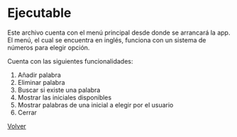 # Ejecutable

Este archivo cuenta con el menú principal desde donde se arrancará la app. El menú, el cual se encuentra en inglés, funciona con un sistema de números para elegir opción. 

Cuenta con las siguientes funcionalidades:

1. Añadir palabra
2. Eliminar palabra
3. Buscar si existe una palabra
4. Mostrar las iniciales disponibles
5. Mostrar palabras de una inicial a elegir por el usuario
6. Cerrar

[Volver](../../../../README.md)